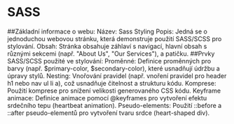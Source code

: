 # SASS
##Základní informace o webu:
Název: Sass Styling
Popis: Jedná se o jednoduchou webovou stránku, která demonstruje použití SASS/SCSS pro stylování.
Obsah: Stránka obsahuje záhlaví s navigací, hlavní obsah s různými sekcemi (např. "About Us", "Our Services"), a patičku.
##Prvky SASS/SCSS použité ve stylování:
Proměnné: Definice proměnných pro barvy (např. $primary-color, $secondary-color), které usnadňují údržbu a úpravy stylů.
Nesting: Vnořování pravidel (např. vnoření pravidel pro header h1 nebo nav ul li a), což usnadňuje čitelnost a strukturu kódu.
Komprese: Použití komprese pro snížení velikosti generovaného CSS kódu.
Keyframe animace: Definice animace pomocí @keyframes pro vytvoření efektu srdečního tepu (heartbeat animation).
Pseudo-elements: Použití ::before a ::after pseudo-elementů pro vytvoření tvaru srdce (heart-shaped div).

